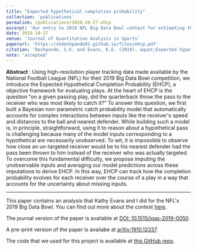 ```yaml
---
title: "Expected hypothetical completion probability" 
collection: 'publications' 
permalink: /publications/2019-10-27-ehcp
excerpt: 'Our entry to 2019 NFL Big Data Bowl contest for estimating the probability a wide receiver catches a pass at all points along his route'
date: 2019-10-27
venue: 'Journal of Quantitative Analysis in Sports'
paperurl: 'https://skdeshpande91.github.io/files/ehcp.pdf'
citation: 'Deshpande, S.K. and Evans, K.E. (2019). &quot;Expected hypothetical completion probability.&quot; <i> Journal of Quantitative Analysis in Sports</i>. (accepted)'
note: 'accepted'
---
```

<b> Abstract </b>: Using high-resolution player tracking data made available by the National Football League (NFL) for their 2019 Big Data Bowl competition, we introduce the Expected Hypothetical Completion Probability (EHCP), a objective framework for evaluating plays.
At the heart of EHCP is the question "on a given passing play, did the quarterback throw the pass to the receiver who was most likely to catch it?"
To answer this question, we first built a Bayesian non-parametric catch probability model that automatically accounts for complex interactions between inputs like the receiver's speed and distances to the ball and nearest defender.
While building such a model is, in principle, straightforward, using it to reason about a hypothetical pass is challenging because many of the model inputs corresponding to a hypothetical are necessarily unobserved.
To wit, it is impossible to observe how close an un-targeted receiver would be to his nearest defender had the pass been thrown to him instead of the receiver who was actually targeted.
To overcome this fundamental difficulty, we propose imputing the unobservable inputs and averaging our model predictions across these imputations to derive EHCP. 
In this way, EHCP can track how the completion probability evolves for each receiver over the course of a play in a way that accounts for the uncertainty about missing inputs.

---

This paper contains an analysis that Kathy Evans and I did for the NFL's 2019 Big Data Bowl.
You can find out more about the contest [here](https://operations.nfl.com/the-game/big-data-bowl/2019-big-data-bowl/).

The journal version of the paper is available at [DOI: 10.1515/jqas-2019-0050](https://doi.org/10.1515/jqas-2019-0050).

A pre-print version of the paper is availabe at [arXiv:1910.12337](https://arxiv.org/abs/1910.12337).

The code that we used for this project is available at [this GitHub repo](https://github.com/skdeshpande91/ehcp).

